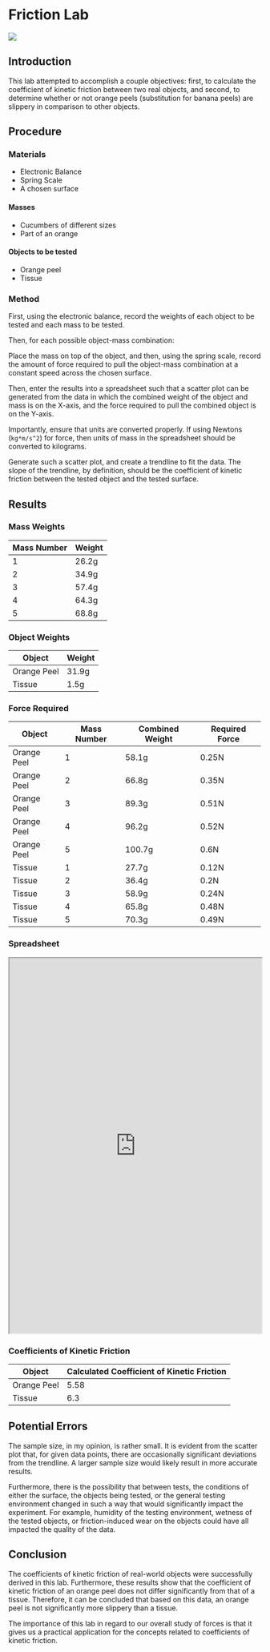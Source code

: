 # Friction Lab

![](https://i.imgflip.com/28d06m.jpg)

## Introduction

This lab attempted to accomplish a couple objectives: first, to calculate the coefficient of kinetic friction between two real objects, and second, to determine whether or not orange peels (substitution for banana peels) are slippery in comparison to other objects.

## Procedure

### Materials

- Electronic Balance
- Spring Scale
- A chosen surface

#### Masses

- Cucumbers of different sizes
- Part of an orange

#### Objects to be tested

- Orange peel
- Tissue

### Method

First, using the electronic balance, record the weights of each object to be tested and each mass to be tested.

Then, for each possible object-mass combination:

Place the mass on top of the object, and then, using the spring scale, record the amount of force required to pull the object-mass combination at a constant speed across the chosen surface.

Then, enter the results into a spreadsheet such that a scatter plot can be generated from the data in which the combined weight of the object and mass is on the X-axis, and the force required to pull the combined object is on the Y-axis.

Importantly, ensure that units are converted properly. If using Newtons (`kg*m/s^2`) for force, then units of mass in the spreadsheet should be converted to kilograms.

Generate such a scatter plot, and create a trendline to fit the data. The slope of the trendline, by definition, should be the coefficient of kinetic friction between the tested object and the tested surface.

## Results

### Mass Weights

| Mass Number | Weight |
| - | - |
| 1 | 26.2g |
| 2 | 34.9g |
| 3 | 57.4g |
| 4 | 64.3g |
| 5 | 68.8g |

### Object Weights

| Object | Weight |
| - | - |
| Orange Peel | 31.9g |
| Tissue | 1.5g |

### Force Required

| Object | Mass Number | Combined Weight | Required Force |
| - | - | - | - |
| Orange Peel | 1 | 58.1g | 0.25N |
| Orange Peel | 2 | 66.8g | 0.35N |
| Orange Peel | 3 | 89.3g | 0.51N |
| Orange Peel | 4 | 96.2g | 0.52N |
| Orange Peel | 5 | 100.7g | 0.6N |
| Tissue | 1 | 27.7g | 0.12N |
| Tissue | 2 | 36.4g | 0.2N |
| Tissue | 3 | 58.9g | 0.24N |
| Tissue | 4 | 65.8g | 0.48N |
| Tissue | 5 | 70.3g | 0.49N |

### Spreadsheet

<iframe src="https://docs.google.com/spreadsheets/d/1t9PeFu_iQpuhseY9xU-B0pXoVGIYRz24MvM7e1iZuOo/edit?usp=sharing" style="width: 100%; height: 750px;"></iframe>

### Coefficients of Kinetic Friction

| Object | Calculated Coefficient of Kinetic Friction |
| - | - |
| Orange Peel | 5.58 |
| Tissue | 6.3 |

## Potential Errors

The sample size, in my opinion, is rather small. It is evident from the scatter plot that, for given data points, there are occasionally significant deviations from the trendline. A larger sample size would likely result in more accurate results.

Furthermore, there is the possibility that between tests, the conditions of either the surface, the objects being tested, or the general testing environment changed in such a way that would significantly impact the experiment. For example, humidity of the testing environment, wetness of the tested objects, or friction-induced wear on the objects could have all impacted the quality of the data.

## Conclusion

The coefficients of kinetic friction of real-world objects were successfully derived in this lab. Furthermore, these results show that the coefficient of kinetic friction of an orange peel does not differ significantly from that of a tissue. Therefore, it can be concluded that based on this data, an orange peel is not significantly more slippery than a tissue.

The importance of this lab in regard to our overall study of forces is that it gives us a practical application for the concepts related to coefficients of kinetic friction.
